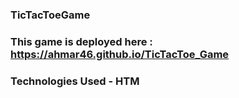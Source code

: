 ### TicTacToeGame

### This game is deployed here : https://ahmar46.github.io/TicTacToe_Game

### Technologies Used - HTM